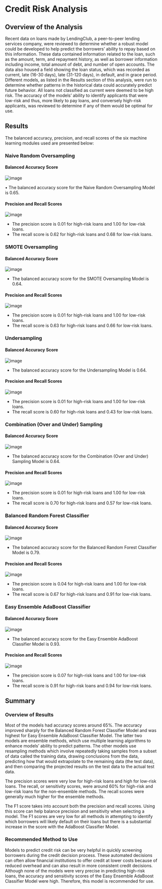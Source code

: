 # Credit Risk Analysis

## Overview of the Analysis

Recent data on loans made by LendingClub, a peer-to-peer lending services company, were reviewed to determine whether a robust model could be developed to help predict the borrowers’ ability to repay based on this information.  These data contained information related to the loan, such as the amount, term, and repayment history, as well as borrower information including income, total amount of debt, and number of open accounts.  The data also housed a field showing the loan status, which was recorded as current, late (16-30 days), late (31-120 days), in default, and in grace period.  Different models, as listed in the Results section of this analysis, were run to determine whether patterns in the historical data could accurately predict future behavior.  All loans not classified as current were deemed to be high risk.  The accuracy of the models’ ability to identify applicants that were low-risk and thus, more likely to pay loans, and conversely high-risk applicants, was reviewed to determine if any of them would be optimal for use.

## Results

The balanced accuracy, precision, and recall scores of the six machine learning modules used are presented below:

### Naive Random Oversampling

#### Balanced Accuracy Score

![image](https://user-images.githubusercontent.com/106293233/193350696-1606b085-06f8-4b21-b6b3-63dd5e6b728a.png)
 
•	The balanced accuracy score for the Naive Random Oversampling Model is 0.65.

#### Precision and Recall Scores

![image](https://user-images.githubusercontent.com/106293233/193350776-fd49473a-82d7-4cd5-a131-6f5c87ce2a11.png)
 
*	The precision score is 0.01 for high-risk loans and 1.00 for low-risk loans.
*	The recall score is 0.62 for high-risk loans and 0.68 for low-risk loans.

### SMOTE Oversampling

#### Balanced Accuracy Score

![image](https://user-images.githubusercontent.com/106293233/193351420-8dabe5b8-b024-48f1-8820-f8aafff186be.png)

* The balanced accuracy score for the SMOTE Oversampling Model is 0.64.

#### Precision and Recall Scores

![image](https://user-images.githubusercontent.com/106293233/193351640-29d5bbb3-6c22-4187-add6-b652c21d6bcf.png)

* The precision score is 0.01 for high-risk loans and 1.00 for low-risk loans.
* The recall score is 0.63 for high-risk loans and 0.66 for low-risk loans.

### Undersampling

#### Balanced Accuracy Score

![image](https://user-images.githubusercontent.com/106293233/193351961-e7170d66-2796-4aa6-aa91-cee0c83e474e.png)

* The balanced accuracy score for the Undersampling Model is 0.64.

#### Precision and Recall Scores

![image](https://user-images.githubusercontent.com/106293233/193352149-0a4217e9-0bfb-455a-80c7-df47e719a066.png)

* The precision score is 0.01 for high-risk loans and 1.00 for low-risk loans.
* The recall score is 0.60 for high-risk loans and 0.43 for low-risk loans.

### Combination (Over and Under) Sampling

#### Balanced Accuracy Score

![image](https://user-images.githubusercontent.com/106293233/193352382-68308c69-f2a8-4c3e-9ea0-bd5a22d478d8.png)

*	The balanced accuracy score for the Combination (Over and Under) Sampling Model is 0.64.

#### Precision and Recall Scores

![image](https://user-images.githubusercontent.com/106293233/193352514-c7ec5f9d-fee4-47d0-b1b7-c7964d770145.png)

* The precision score is 0.01 for high-risk loans and 1.00 for low-risk loans.
* The recall score is 0.70 for high-risk loans and 0.57 for low-risk loans.

### Balanced Random Forest Classifier

#### Balanced Accuracy Score

![image](https://user-images.githubusercontent.com/106293233/193352779-263e0b16-d967-4d34-90d0-957ad9930a15.png)

* The balanced accuracy score for the Balanced Random Forest Classifier Model is 0.79.

#### Precision and Recall Scores

![image](https://user-images.githubusercontent.com/106293233/193352936-04028a47-5697-47c1-839d-9a13bf23bd37.png)

* The precision score is 0.04 for high-risk loans and 1.00 for low-risk loans.
* The recall score is 0.67 for high-risk loans and 0.91 for low-risk loans.

### Easy Ensemble AdaBoost Classifier

#### Balanced Accuracy Score

![image](https://user-images.githubusercontent.com/106293233/193353122-9f18d62b-143c-4377-ad09-eea1a6a41208.png)

* The balanced accuracy score for the Easy Ensemble AdaBoost Classifier Model is 0.93.

#### Precision and Recall Scores

![image](https://user-images.githubusercontent.com/106293233/193353310-2e5ce32a-b0a5-4236-9541-f76ee18aaeae.png)

* The precision score is 0.07 for high-risk loans and 1.00 for low-risk loans.
* The recall score is 0.91 for high-risk loans and 0.94 for low-risk loans.

## Summary

### Overview of Results

Most of the models had accuracy scores around 65%.  The accuracy improved sharply for the Balanced Random Forest Classifier Model and was highest for Easy Ensemble AdaBoost Classifier Model.  The latter two models are ensemble methods, which use multiple learning algorithms to enhance models’ ability to predict patterns.  The other models use resampling methods which involve repeatedly taking samples from a subset of data called the training data, drawing conclusions from the data, predicting how that would extrapolate to the remaining data (the test data), and then comparing the projected results on the test data to the actual test data.

The precision scores were very low for high-risk loans and high for low-risk loans.  The recall, or sensitivity scores, were around 60% for high-risk and low-risk loans for the non-ensemble methods.  The recall scores were generally much higher for the ensemble methods.

The F1 score takes into account both the precision and recall scores.  Using this score can help balance precision and sensitivity when selecting a model.  The F1 scores are very low for all methods in attempting to identify which borrowers will likely default on their loans but there is a substantial increase in the score with the AdaBoost Classifier Model.

### Recommended Method to Use

Models to predict credit risk can be very helpful in quickly screening borrowers during the credit decision process.  These automated decisions can often allow financial institutions to offer credit at lower costs because of reduced overhead and can also result in more consistent credit decisions.  Although none of the models were very precise in predicting high-risk loans, the accuracy and sensitivity scores of the Easy Ensemble AdaBoost Classifier Model were high.  Therefore, this model is recommended for use. 
